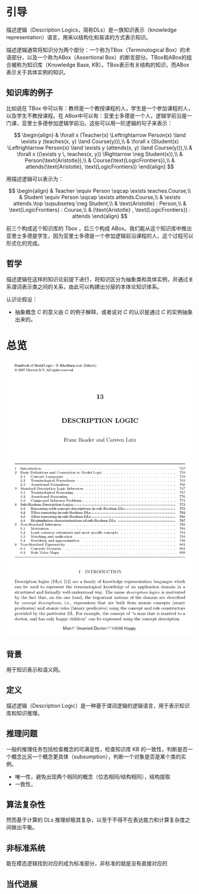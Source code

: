 # 引导
描述逻辑（Description Logics，简称DLs）是一族知识表示（knowledge representation）语言，用来以结构化和易读的方式表示知识。

描述逻辑通常将知识分为两个部分：一个称为TBox（Terminological Box）的术语部分，以及一个称为ABox（Assertional Box）的断言部分。TBox和ABox的组合被称为知识库（Knowledge Base, KB）。TBox表示有关结构的知识，而ABox表示关于具体实例的知识。

## 知识库的例子
比如说在 TBox 中可以有：教师是一个教授课程的人，学生是一个参加课程的人，以及学生不教授课程。在 ABox中可以有：亚里士多德是一个人，逻辑学前沿是一门课，亚里士多德参加逻辑学前沿。这些可以用一阶逻辑的句子来表示：

$$
\begin{align}
    & \forall x (Teacher(x) \Leftrightarrow Person(x) \land \exists y (teaches(x, y) \land Course(y))),\\
    & \forall x (Student(x) \Leftrightarrow Person(x) \land \exists y (attends(x, y) \land Course(y))),\\
    & \forall x ((\exists y \, teaches(x, y)) \Rightarrow \neg Student(x)),\\
    & Person(\text{Aristotle}),\\
    & Course(\text{LogicFrontiers}),\\
    & attends(\text{Aristotle}, \text{LogicFrontiers})
\end{align}
$$

用描述逻辑可以表示为：

$$
\begin{align}
    & Teacher \equiv Person \sqcap \exists teaches.Course,\\
    & Student \equiv Person \sqcap \exists attends.Course,\\
    & \exists attends.\top \sqsubseteq \neg Student,\\
    & \text{Aristotle} : Person,\\
    & \text{LogicFrontiers} : Course,\\
    & (\text{Aristotle} , \text{LogicFrontiers}) : attends
\end{align}
$$

前三个构成这个知识库的 Tbox ，后三个构成 ABox。我们能从这个知识库中推出亚里士多德是学生，因为亚里士多德是一个参加逻辑前沿课程的人，这个过程可以形式化的完成。

## 哲学
描述逻辑在这样的知识论前提下进行，将知识区分为抽象类和具体实例，并通过关系谓词表示类之间的关系，由此可以构建出分层的本体论知识体系。

认识论假设：

- 抽象概念 $C$ 的意义由 $C$ 的例子解释，或者说对 $C$ 的认识是通过 $C$ 的实例抽象出来的。

# 总览

![描述逻辑](assert/contents.png)

## 背景
用于知识表示和语义网。

## 定义
描述逻辑（Description Logic）是一种基于谓词逻辑的逻辑语言，用于表示知识库和知识推理。

## 推理问题
一般的推理任务包括检查概念的可满足性，检查知识库 KB 的一致性，判断是否一个概念比另一个概念更具体（subsumption），判断一个对象是否是某个类的实例。
- 唯一性，避免出现两个相同的概念（位态相同/结构相同），结构提取
- 一致性，

## 算法复杂性
然而基于计算的 DLs 推理却极其复杂，以至于不得不在表达能力和计算复杂度之间做出平衡。

## 非标准系统
能在模态逻辑找到对应的成为标准部分，非标准的就是没有直接对应的

## 当代进展

